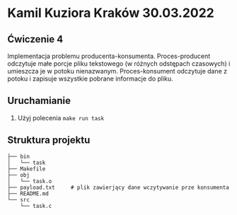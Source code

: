 # Kamil Kuziora                       Kraków 30.03.2022


## Ćwiczenie 4
Implementacja problemu producenta-konsumenta. Proces-producent odczytuje małe porcje pliku tekstowego (w różnych odstępach czasowych) i umieszcza je w potoku 
nienazwanym. Proces-konsument odczytuje dane z potoku i zapisuje wszystkie pobrane informacje do pliku. 

## Uruchamianie
1. Użyj polecenia `make run task`  

## Struktura projektu
```
├── bin
│   └── task
├── Makefile
├── obj
│   └── task.o
├── payload.txt     # plik zawierjący dane wczytywanie prze konsumenta
├── README.md
└── src
    └── task.c
```

